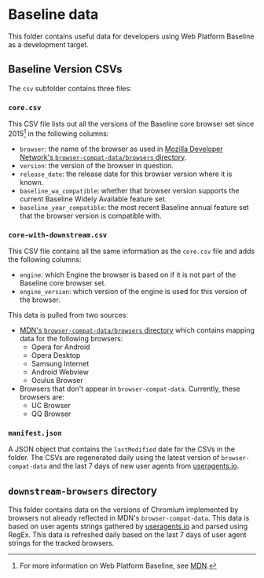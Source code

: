 # Baseline data

This folder contains useful data for developers using Web Platform Baseline as a development target.

## Baseline Version CSVs

The `csv` subfolder contains three files:

### `core.csv`

This CSV file lists out all the versions of the Baseline core browser set since 2015[^1] in the following columns:

- `browser`: the name of the browser as used in [Mozilla Developer Network's `browser-compat-data/browsers` directory](https://github.com/mdn/browser-compat-data/tree/main/browsers).
- `version`: the version of the browser in question.
- `release_date`: the release date for this browser version where it is known.
- `baseline_wa_compatible`: whether that browser version supports the current Baseline Widely Available feature set.
- `baseline_year_compatible`: the most recent Baseline annual feature set that the browser version is compatible with.

[^1]: For more information on Web Platform Baseline, see [MDN](https://developer.mozilla.org/en-US/docs/Glossary/Baseline/Compatibility).

### `core-with-downstream.csv`

This CSV file contains all the same information as the `core.csv` file and adds the following columns:

- `engine`: which Engine the browser is based on if it is not part of the Baseline core browser set.
- `engine_version`: which version of the engine is used for this version of the browser.

This data is pulled from two sources:

- [MDN's `browser-compat-data/browsers` directory](https://github.com/mdn/browser-compat-data/tree/main/browsers) which contains mapping data for the following browsers:
  - Opera for Android
  - Opera Desktop
  - Samsung Internet
  - Android Webview
  - Oculus Browser
- Browsers that don't appear in `browser-compat-data`. Currently, these browsers are:
  - UC Browser
  - QQ Browser

### `manifest.json`

A JSON object that contains the `lastModified` date for the CSVs in the folder. The CSVs are regenerated daily using the latest version of `browser-compat-data` and the last 7 days of new user agents from [useragents.io](http://useragents.io).

## `downstream-browsers` directory

This folder contains data on the versions of Chromium implemented by browsers not already reflected in MDN's `browser-compat-data`. This data is based on user agents strings gathered by [useragents.io](http://useragents.io) and parsed using RegEx. This data is refreshed daily based on the last 7 days of user agent strings for the tracked browsers.
